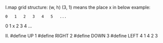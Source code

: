 I.map grid structure: (w, h) (3, 1) means the place x in below example:

    0   1   2   3   4   5   ...
0
1               x
2
3
4
...

II.
#define UP 1
#define RIGHT 2
#define DOWN 3
#define LEFT 4
     1
 4       2
     3
